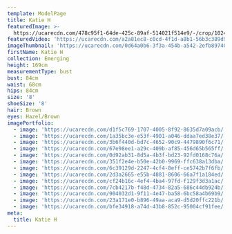 ```yaml
---
template: ModelPage
title: Katie H
featuredImage: >-
  https://ucarecdn.com/478c95f1-64de-425c-89af-514021f514e9/-/crop/1024x618/0,0/-/preview/
featuredVideo: 'https://ucarecdn.com/a2a81ec8-c0cd-4f1d-a8b1-56b3c389d9b1/'
imageThumbnail: 'https://ucarecdn.com/0d64a0b6-3f3a-454b-a542-2efb89740a21/'
firstName: Katie H
collection: Emerging
height: 169cm
measurementType: bust
bust: 84cm
waist: 68cm
hips: 84cm
size: '8'
shoeSize: '8'
hair: Brown
eyes: Hazel/Brown
imagePortfolio:
  - image: 'https://ucarecdn.com/d1f5c769-1707-4005-8f92-8635d7a09acb/'
  - image: 'https://ucarecdn.com/1a35bc3e-e53f-4901-a046-ddaa7ed38e37/'
  - image: 'https://ucarecdn.com/3b6f440d-bd7c-4652-90c9-4479890f6c71/'
  - image: 'https://ucarecdn.com/67e98ee1-a29c-409b-af85-456d65b565ff/'
  - image: 'https://ucarecdn.com/0d92ab31-8d5a-4b3f-bd23-92fd0168c76a/'
  - image: 'https://ucarecdn.com/351f2e4e-b50e-42b0-9969-ffc638a13dba/'
  - image: 'https://ucarecdn.com/6c39129d-2247-4cf4-8eff-ce5742b7f6fb/'
  - image: 'https://ucarecdn.com/2d3a2665-e55b-4881-8606-66a7f1a184ed/'
  - image: 'https://ucarecdn.com/cf24b16c-4ef4-4ba4-97fd-f129f3d3a1ac/'
  - image: 'https://ucarecdn.com/7cb4217b-f48d-4734-82a5-686c44db924b/'
  - image: 'https://ucarecdn.com/904032d1-9f11-4e47-ba58-6bc58a4b69b9/'
  - image: 'https://ucarecdn.com/23a171e0-b896-49aa-aca9-d5d20ffc221b/'
  - image: 'https://ucarecdn.com/bfe34918-a74d-43b8-852c-95004cf91fee/'
meta:
  title: Katie H
---
```


